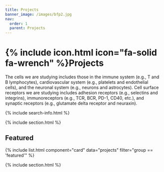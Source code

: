 ```yaml
---
title: Projects 
banner_image: /images/bfp2.jpg
nav:
  order: 1
  parent: Projects
---
```

# {% include icon.html icon="fa-solid fa-wrench" %}Projects

The cells we are studying includes those in the immune system (e.g., T and B lymphocytes), cardiovascular system (e.g., platelets and endothelial cells), and the neuronal system (e.g., neurons and astrocytes). Cell surface receptors we are studying includes adhesion receptors (e.g., selectins and integrins), immunoreceptors (e.g., TCR, BCR, PD-1, CD40, etc.), and synaptic receptors (e.g., glutamate delta receptor and neuraxin).


{% include search-info.html %}

{% include section.html %}

## Featured

{% include list.html component="card" data="projects" filter="group == 'featured'" %}

{% include section.html %}


